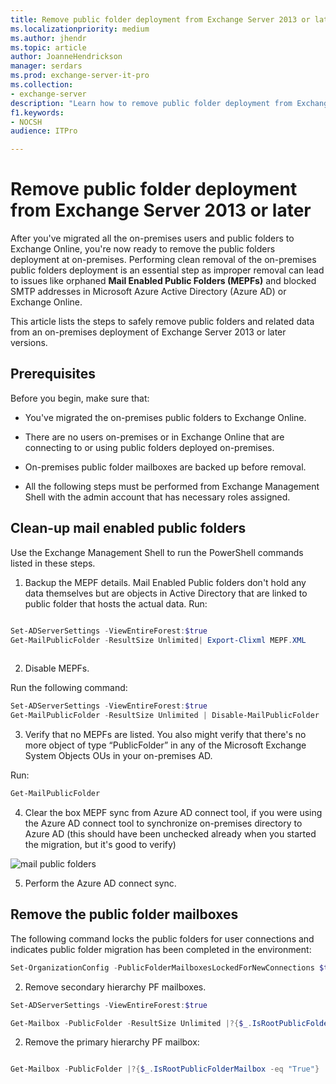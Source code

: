 ```yaml
---
title: Remove public folder deployment from Exchange Server 2013 or later versions 
ms.localizationpriority: medium
ms.author: jhendr
ms.topic: article
author: JoanneHendrickson
manager: serdars
ms.prod: exchange-server-it-pro
ms.collection:
- exchange-server
description: "Learn how to remove public folder deployment from Exchange Server 2013 or later versions."
f1.keywords:
- NOCSH
audience: ITPro

---
```

# Remove public folder deployment from Exchange Server 2013 or later 

After you've migrated all the on-premises users and public folders to Exchange Online, you're now ready to remove the public folders deployment at on-premises. Performing clean removal of the on-premises public folders deployment is an essential step as improper removal can lead to issues like orphaned **Mail Enabled Public Folders (MEPFs)** and blocked SMTP addresses in Microsoft Azure Active Directory (Azure AD) or Exchange Online. 

This article lists the steps to safely remove public folders and related data from an on-premises deployment of Exchange Server 2013 or later versions.

## Prerequisites

Before you begin, make sure that:

- You've migrated the on-premises public folders to Exchange Online.

- There are no users on-premises or in Exchange Online that are connecting to or using public folders deployed on-premises.

- On-premises public folder mailboxes are backed up before removal.

- All the following steps must be performed from Exchange Management Shell with the admin account that has necessary roles assigned.


## Clean-up mail enabled public folders

Use the Exchange Management Shell to run the PowerShell commands listed in these steps.
1. Backup the MEPF details. Mail Enabled Public folders don't hold any data themselves but are objects in Active Directory that are linked to public folder that hosts the actual data. Run:

```powershell

Set-ADServerSettings -ViewEntireForest:$true 
Get-MailPublicFolder -ResultSize Unlimited| Export-Clixml MEPF.XML
 
```

2. Disable MEPFs.

Run the following command:
 
```powershell
Set-ADServerSettings -ViewEntireForest:$true 
Get-MailPublicFolder -ResultSize Unlimited | Disable-MailPublicFolder 

```

3. Verify that no MEPFs are listed. You also might verify that there's no more object of type “PublicFolder” in any of the Microsoft Exchange System Objects OUs in your on-premises AD.

Run:

```powershell
Get-MailPublicFolder

```

4. Clear the box MEPF sync from Azure AD connect tool, if you were using the Azure AD connect tool to synchronize on-premises directory to Azure AD (this should have been unchecked already when you started the migration, but it's good to verify)

![mail public folders](///media/exchange-mail-public-folders-aad.png)

5. Perform the Azure AD connect sync.

## Remove the public folder mailboxes

The following command locks the public folders for user connections and indicates public folder migration has been completed in the environment: 

```powershell
Set-OrganizationConfig -PublicFolderMailboxesLockedForNewConnections $true -PublicFolderMailboxesMigrationComplete $true 

```

2. Remove secondary hierarchy PF mailboxes.

```powershell
Set-ADServerSettings -ViewEntireForest:$true 

Get-Mailbox -PublicFolder -ResultSize Unlimited |?{$_.IsRootPublicFolderMailbox -ne "True"} | Remove-Mailbox -PublicFolder 

```

2. Remove the primary hierarchy PF mailbox: 

```powershell

Get-Mailbox -PublicFolder |?{$_.IsRootPublicFolderMailbox -eq "True"} | Remove-Mailbox -PublicFolder 

```
